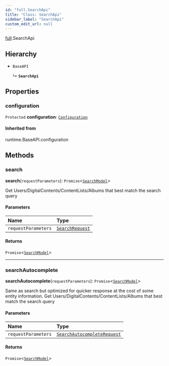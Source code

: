 ```yaml
---
id: "full.SearchApi"
title: "Class: SearchApi"
sidebar_label: "SearchApi"
custom_edit_url: null
---
```


[full](../namespaces/full.md).SearchApi

## Hierarchy

- `BaseAPI`

  ↳ **`SearchApi`**

## Properties

### configuration

 `Protected` **configuration**: [`Configuration`](full.Configuration.md)

#### Inherited from

runtime.BaseAPI.configuration

## Methods

### search

**search**(`requestParameters`): `Promise`<[`SearchModel`](../interfaces/full.SearchModel.md)\>

Get Users/DigitalContents/ContentLists/Albums that best match the search query

#### Parameters

| Name | Type |
| :------ | :------ |
| `requestParameters` | [`SearchRequest`](../interfaces/full.SearchRequest.md) |

#### Returns

`Promise`<[`SearchModel`](../interfaces/full.SearchModel.md)\>

___

### searchAutocomplete

**searchAutocomplete**(`requestParameters`): `Promise`<[`SearchModel`](../interfaces/full.SearchModel.md)\>

Same as search but optimized for quicker response at the cost of some entity information.
Get Users/DigitalContents/ContentLists/Albums that best match the search query

#### Parameters

| Name | Type |
| :------ | :------ |
| `requestParameters` | [`SearchAutocompleteRequest`](../interfaces/full.SearchAutocompleteRequest.md) |

#### Returns

`Promise`<[`SearchModel`](../interfaces/full.SearchModel.md)\>
